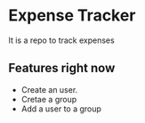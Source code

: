 # Expense Tracker
It is a repo to track expenses

## Features right now
- Create an user.
- Cretae a group
- Add a user to a group